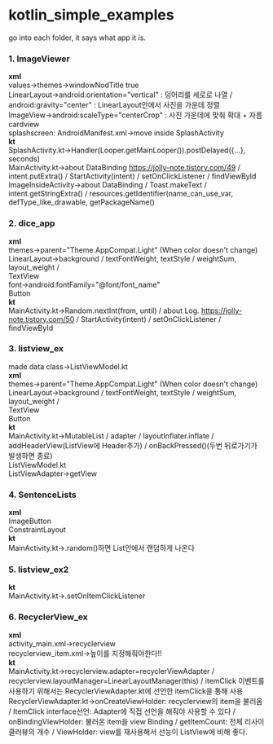 # kotlin_simple_examples

go into each folder, it says what app it is.

### 1. ImageViewer
<b>xml</b><br>
values->themes->windowNodTitle true<br>
LinearLayout->android:orientation="vertical" : 덩어리를 세로로 나열 / android:gravity="center" : LinearLayout안에서 사진을 가운데 정렬<br>
ImageView->android:scaleType="centerCrop" : 사진 가운데에 맞춰 확대 + 자름<br>
cardview<br>
splashscreen: AndroidManifest.xml->move <intent-filter> inside SplashActivity<br>
<b>kt</b><br>
SplashActivity.kt->Handler(Looper.getMainLooper()).postDelayed({...}, seconds)<br>
MainActivity.kt->about DataBinding https://jolly-note.tistory.com/49 / intent.putExtra() / StartActivity(intent) / setOnClickListener / findViewById<br>
ImageInsideActivity->about DataBinding / Toast.makeText / intent.getStringExtra() / resources.getIdentifier(name_can_use_var, defType_like_drawable, getPackageName()<br>
  
### 2. dice_app
<b>xml</b><br>
themes->parent="Theme.AppCompat.Light" (When color doesn't change)<br>
LinearLayout->background / textFontWeight, textStyle / weightSum, layout_weight / <br>
TextView<br>
font->android:fontFamily="@font/font_name"<br>
Button<br>
<b>kt</b><br>
MainActivity.kt->Random.nextInt(from, until) / about Log. https://jolly-note.tistory.com/50 / StartActivity(intent) / setOnClickListener / findViewById<br>

### 3. listview_ex
made data class->ListViewModel.kt<br>
<b>xml</b><br>
themes->parent="Theme.AppCompat.Light" (When color doesn't change)<br>
LinearLayout->background / textFontWeight, textStyle / weightSum, layout_weight / <br>
TextView<br>
Button<br>
<b>kt</b><br>
MainActivity.kt->MutableList / adapter / layoutInflater.inflate / addHeaderView(ListView에 Header추가) / onBackPressed()(두번 뒤로가기가 발생하면 종료)<br>
ListViewModel.kt<br>
ListViewAdapter->getView<br>
  
### 4. SentenceLists
<b>xml</b><br>
ImageButton<br>
ConstraintLayout<br>
<b>kt</b><br>
MainActivity.kt->.random()하면 List안에서 랜덤하게 나온다<br>
  
  
### 5. listview_ex2
<b>kt</b><br>
MainActivity.kt->.setOnItemClickListener

### 6. RecyclerView_ex
<b>xml</b><br>
activity_main.xml->recyclerview<br>
recyclerview_item.xml->높이를 지정해줘야한다!!<br>
<b>kt</b><br>
MainActivity.kt->recyclerview.adapter=recyclerViewAdapter / recyclerview.layoutManager=LinearLayoutManager(this) / itemClick 이벤트를 사용하기 위해서는 RecyclerViewAdapter.kt에 선언한 itemClick을 통해 사용<br>
RecyclerViewAdapter.kt->onCreateViewHolder: recyclerview의 item을 불러옴 / ItemClick interface선언: Adapter에 직접 선언을 해줘야 사용할 수 있다 / onBindingViewHolder: 불러온 item을 view Binding / getItemCount: 전체 리사이클러뷰의 개수 / ViewHolder: view를 재사용해서 선능이 ListView에 비해 좋다.<br>
